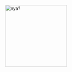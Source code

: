 <img src="https://media.tenor.com/images/5708fafc19ab23f12484a88418009173/tenor.gif" alt="nya?" width="200"/>
